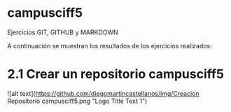 # campusciff5
Ejercicios GIT, GITHUB y MARKDOWN

A continuación se muestran los resultados de los ejercicios realizados:

# 2.1 Crear un repositorio campusciff5

![alt text](https://github.com/diegomartincastellanos/img/Creacion Repositorio campusciff5.png "Logo Title Text 1")
